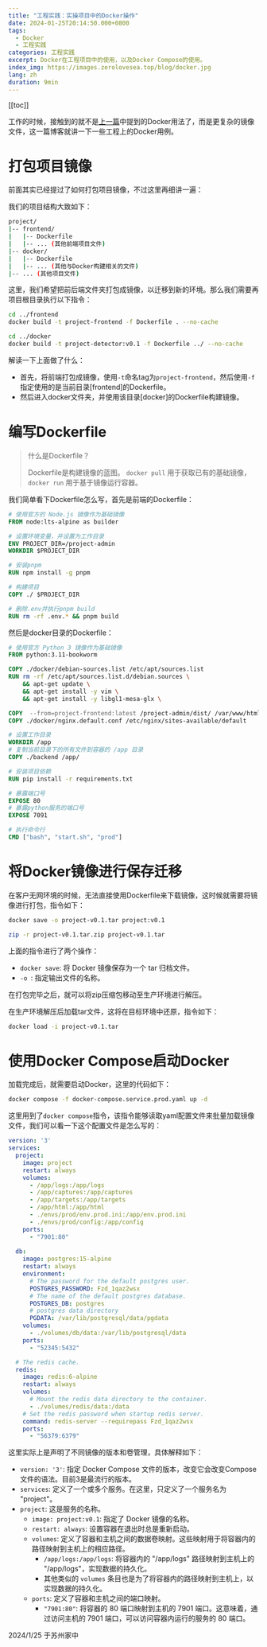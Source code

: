 ```yaml
---
title: "工程实践：实操项目中的Docker操作"
date: 2024-01-25T20:14:50.000+0800
tags: 
  - Docker
  - 工程实践
categories: 工程实践
excerpt: Docker在工程项目中的使用，以及Docker Compose的使用。
index_img: https://images.zerolovesea.top/blog/docker.jpg
lang: zh
duration: 9min
---
```

[[toc]]

工作的时候，接触到的就不是[上一篇](https://zerolovesea.github.io/2024/01/23/%E5%B7%A5%E7%A8%8B%E5%AE%9E%E8%B7%B5%EF%BC%9ADocker%E5%85%A5%E9%97%A8%E6%8A%80%E5%B7%A7/)中提到的Docker用法了，而是更复杂的镜像文件，这一篇博客就讲一下一些工程上的Docker用例。

# 打包项目镜像

前面其实已经提过了如何打包项目镜像，不过这里再细讲一遍：

我们的项目结构大致如下：

```bash
project/
|-- frontend/
|   |-- Dockerfile
|   |-- ... (其他前端项目文件)
|-- docker/
|   |-- Dockerfile
|   |-- ... (其他与Docker构建相关的文件)
|-- ... (其他项目文件)

```

这里，我们希望把前后端文件夹打包成镜像，以迁移到新的环境。那么我们需要再项目根目录执行以下指令：

```bash
cd ../frontend
docker build -t project-frontend -f Dockerfile . --no-cache

cd ../docker
docker build -t project-detector:v0.1 -f Dockerfile ../ --no-cache
```

解读一下上面做了什么：

- 首先，将前端打包成镜像，使用`-t`命名tag为`project-frontend`，然后使用`-f`指定使用的是当前目录[frontend]的Dockerfile。
- 然后进入docker文件夹，并使用该目录[docker]的Dockerfile构建镜像。

# 编写Dockerfile

> 什么是Dockerfile？
>
> Dockerfile是构建镜像的蓝图。 `docker pull` 用于获取已有的基础镜像，`docker run` 用于基于镜像运行容器。

我们简单看下Dockerfile怎么写，首先是前端的Dockerfile：

```dockerfile
# 使用官方的 Node.js 镜像作为基础镜像
FROM node:lts-alpine as builder

# 设置环境变量，并设置为工作目录
ENV PROJECT_DIR=/project-admin
WORKDIR $PROJECT_DIR

# 安装pnpm
RUN npm install -g pnpm

# 构建项目
COPY ./ $PROJECT_DIR

# 删除.env并执行pnpm build
RUN rm -rf .env.* && pnpm build
```

然后是docker目录的Dockerfile：

```dockerfile
# 使用官方 Python 3 镜像作为基础镜像
FROM python:3.11-bookworm

COPY ./docker/debian-sources.list /etc/apt/sources.list
RUN rm -rf /etc/apt/sources.list.d/debian.sources \
    && apt-get update \
    && apt-get install -y vim \
    && apt-get install -y libgl1-mesa-glx \

COPY  --from=project-frontend:latest /project-admin/dist/ /var/www/html
COPY ./docker/nginx.default.conf /etc/nginx/sites-available/default

# 设置工作目录
WORKDIR /app
# 复制当前目录下的所有文件到容器的 /app 目录
COPY ./backend /app/

# 安装项目依赖
RUN pip install -r requirements.txt

# 暴露端口号
EXPOSE 80
# 暴露python服务的端口号
EXPOSE 7091

# 执行命令行
CMD ["bash", "start.sh", "prod"]
```

# 将Docker镜像进行保存迁移

在客户无网环境的时候，无法直接使用Dockerfile来下载镜像，这时候就需要将镜像进行打包，指令如下：

```bash
docker save -o project-v0.1.tar project:v0.1

zip -r project-v0.1.tar.zip project-v0.1.tar
```

上面的指令进行了两个操作：

- `docker save`: 将 Docker 镜像保存为一个 tar 归档文件。
- `-o `: 指定输出文件的名称。

在打包完毕之后，就可以将zip压缩包移动至生产环境进行解压。

在生产环境解压后加载tar文件，这将在目标环境中还原，指令如下：

```bash
docker load -i project-v0.1.tar
```

# 使用Docker Compose启动Docker

加载完成后，就需要启动Docker，这里的代码如下：

```bash
docker compose -f docker-compose.service.prod.yaml up -d
```

这里用到了`docker compose`指令，该指令能够读取yaml配置文件来批量加载镜像文件，我们可以看一下这个配置文件是怎么写的：

```yaml
version: '3'
services:
  project:
    image: project
    restart: always
    volumes:
      - /app/logs:/app/logs
      - /app/captures:/app/captures
      - /app/targets:/app/targets
      - /app/html:/app/html
      - ./envs/prod/env.prod.ini:/app/env.prod.ini
      - ./envs/prod/config:/app/config
    ports:
      - "7901:80"
      
  db:
    image: postgres:15-alpine
    restart: always
    environment:
      # The password for the default postgres user.
      POSTGRES_PASSWORD: Fzd_1qaz2wsx
      # The name of the default postgres database.
      POSTGRES_DB: postgres
      # postgres data directory
      PGDATA: /var/lib/postgresql/data/pgdata
    volumes:
      - ./volumes/db/data:/var/lib/postgresql/data
    ports:
      - "52345:5432"

  # The redis cache.
  redis:
    image: redis:6-alpine
    restart: always
    volumes:
      # Mount the redis data directory to the container.
      - ./volumes/redis/data:/data
    # Set the redis password when startup redis server.
    command: redis-server --requirepass Fzd_1qaz2wsx
    ports:
      - "56379:6379"
```

这里实际上是声明了不同镜像的版本和卷管理，具体解释如下：

- `version: '3'`: 指定 Docker Compose 文件的版本，改变它会改变Compose文件的语法。目前3是最流行的版本。
- `services`: 定义了一个或多个服务。在这里，只定义了一个服务名为 "project"。
- `project`: 这是服务的名称。
  - `image: project:v0.1`: 指定了 Docker 镜像的名称。
  - `restart: always`: 设置容器在退出时总是重新启动。
  - `volumes`: 定义了容器和主机之间的数据卷映射。这些映射用于将容器内的路径映射到主机上的相应路径。
    - `/app/logs:/app/logs`: 将容器内的 "/app/logs" 路径映射到主机上的 "/app/logs"，实现数据的持久化。
    - 其他类似的 `volumes` 条目也是为了将容器内的路径映射到主机上，以实现数据的持久化。
  - `ports`: 定义了容器和主机之间的端口映射。
    - `"7901:80"`: 将容器的 80 端口映射到主机的 7901 端口。这意味着，通过访问主机的 7901 端口，可以访问容器内运行的服务的 80 端口。

2024/1/25 于苏州家中
